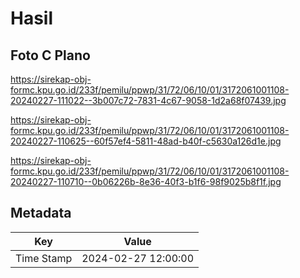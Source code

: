 # Hasil

## Foto C Plano

https://sirekap-obj-formc.kpu.go.id/233f/pemilu/ppwp/31/72/06/10/01/3172061001108-20240227-111022--3b007c72-7831-4c67-9058-1d2a68f07439.jpg

https://sirekap-obj-formc.kpu.go.id/233f/pemilu/ppwp/31/72/06/10/01/3172061001108-20240227-110625--60f57ef4-5811-48ad-b40f-c5630a126d1e.jpg

https://sirekap-obj-formc.kpu.go.id/233f/pemilu/ppwp/31/72/06/10/01/3172061001108-20240227-110710--0b06226b-8e36-40f3-b1f6-98f9025b8f1f.jpg


## Metadata

| Key        | Value               |
| ---------- | ------------------- |
| Time Stamp | 2024-02-27 12:00:00 |



